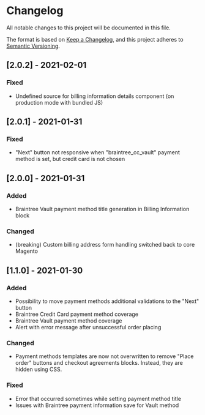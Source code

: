 # Changelog
All notable changes to this project will be documented in this file.

The format is based on [Keep a Changelog](https://keepachangelog.com/en/1.0.0/),
and this project adheres to [Semantic Versioning](https://semver.org/spec/v2.0.0.html).

## [2.0.2] - 2021-02-01
### Fixed
- Undefined source for billing information details component (on production mode with bundled JS)

## [2.0.1] - 2021-01-31
### Fixed
- "Next" button not responsive when "braintree_cc_vault" payment method is set, but credit card is not chosen

## [2.0.0] - 2021-01-31
### Added
- Braintree Vault payment method title generation in Billing Information block

### Changed
- (breaking) Custom billing address form handling switched back to core Magento

## [1.1.0] - 2021-01-30
### Added
- Possibility to move payment methods additional validations to the "Next" button
- Braintree Credit Card payment method coverage
- Braintree Vault payment method coverage
- Alert with error message after unsuccessful order placing

### Changed
- Payment methods templates are now not overwritten to remove "Place order" buttons and checkout agreements blocks. Instead, they are hidden using CSS.

### Fixed
- Error that occurred sometimes while setting payment method title
- Issues with Braintree payment information save for Vault method